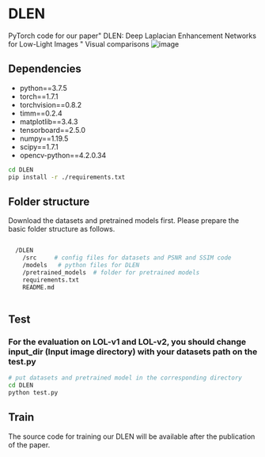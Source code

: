 # DLEN
PyTorch code for our paper" DLEN: Deep Laplacian Enhancement Networks for Low-Light Images "
Visual comparisons
![image](figs/LOLv1_179.png)
## Dependencies
* python==3.7.5
* torch==1.7.1
* torchvision==0.8.2
* timm==0.2.4
* matplotlib==3.4.3
* tensorboard==2.5.0
* numpy==1.19.5
* scipy==1.7.1
* opencv-python==4.2.0.34

```bash
cd DLEN 
pip install -r ./requirements.txt
```


## Folder structure
Download the datasets and pretrained models first. Please prepare the basic folder structure as follows.

```bash

  /DLEN
    /src     # config files for datasets and PSNR and SSIM code
    /models   # python files for DLEN
    /pretrained_models  # folder for pretrained models
    requirements.txt
    README.md
    
```
## Test
### For the evaluation on LOL-v1 and LOL-v2, you should change input_dir (Input image directory) with your datasets path on the test.py
```bash  
# put datasets and pretrained model in the corresponding directory 
cd DLEN 
python test.py
```
## Train

The source code for training our DLEN will be available after the publication of the paper.

